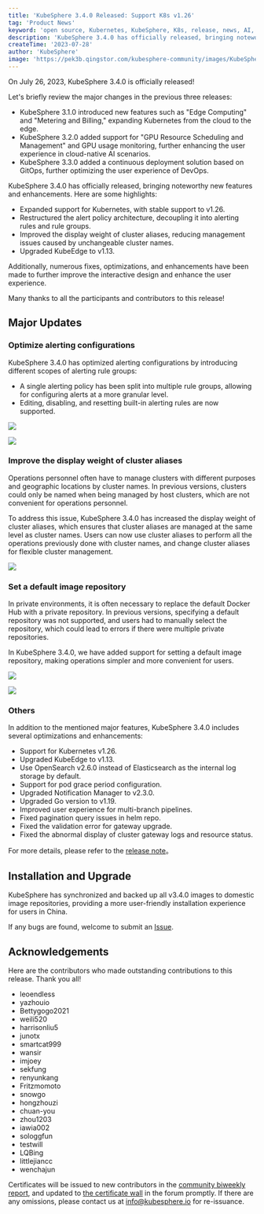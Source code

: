 ```yaml
---
title: 'KubeSphere 3.4.0 Released: Support K8s v1.26'
tag: 'Product News'
keyword: 'open source, Kubernetes, KubeSphere, K8s, release, news, AI, GPU'
description: 'KubeSphere 3.4.0 has officially released, bringing noteworthy new features and enhancements.'
createTime: '2023-07-28'
author: 'KubeSphere'
image: 'https://pek3b.qingstor.com/kubesphere-community/images/KubeSphere-3.4.0-GA.png'
---
```


On July 26, 2023, KubeSphere 3.4.0 is officially released!

Let's briefly review the major changes in the previous three releases:

- KubeSphere 3.1.0 introduced new features such as "Edge Computing" and "Metering and Billing," expanding Kubernetes from the cloud to the edge.
- KubeSphere 3.2.0 added support for "GPU Resource Scheduling and Management" and GPU usage monitoring, further enhancing the user experience in cloud-native AI scenarios.
- KubeSphere 3.3.0 added a continuous deployment solution based on GitOps, further optimizing the user experience of DevOps.

KubeSphere 3.4.0 has officially released, bringing noteworthy new features and enhancements. Here are some highlights:

- Expanded support for Kubernetes, with stable support to v1.26.
- Restructured the alert policy architecture, decoupling it into alerting rules and rule groups.
- Improved the display weight of cluster aliases, reducing management issues caused by unchangeable cluster names.
- Upgraded KubeEdge to v1.13.

Additionally, numerous fixes, optimizations, and enhancements have been made to further improve the interactive design and enhance the user experience.

Many thanks to all the participants and contributors to this release!

## Major Updates

### Optimize alerting configurations

KubeSphere 3.4.0 has optimized alerting configurations by introducing different scopes of alerting rule groups:

-  A single alerting policy has been split into multiple rule groups, allowing for configuring alerts at a more granular level.
- Editing, disabling, and resetting built-in alerting rules are now supported.

![](https://pek3b.qingstor.com/kubesphere-community/images/kubesphere-v3.4.0-rule-group.png)

![](https://pek3b.qingstor.com/kubesphere-community/images/kubesphere-v3.4.0-rules.png)

### Improve the display weight of cluster aliases

Operations personnel often have to manage clusters with different purposes and geographic locations by cluster names. In previous versions, clusters could only be named when being managed by host clusters, which are not convenient for operations personnel.

To address this issue, KubeSphere 3.4.0 has increased the display weight of cluster aliases, which ensures that cluster aliases are managed at the same level as cluster names. Users can now use cluster aliases to perform all the operations previously done with cluster names, and change cluster aliases for flexible cluster management.

![](https://pek3b.qingstor.com/kubesphere-community/images/kubesphere-v3.4.0-alias.png)

### Set a default image repository

In private environments, it is often necessary to replace the default Docker Hub with a private repository. In previous versions, specifying a default repository was not supported, and users had to manually select the repository, which could lead to errors if there were multiple private repositories.

In KubeSphere 3.4.0, we have added support for setting a default image repository, making operations simpler and more convenient for users.

![](https://pek3b.qingstor.com/kubesphere-community/images/kubesphere-v3.4.0-default-registry-2.png)

![](https://pek3b.qingstor.com/kubesphere-community/images/kubesphere-v3.4.0-default-registry.png)

### Others
In addition to the mentioned major features, KubeSphere 3.4.0 includes several optimizations and enhancements:

* Support for Kubernetes v1.26.
* Upgraded KubeEdge to v1.13.
* Use OpenSearch v2.6.0 instead of Elasticsearch as the internal log storage by default.
* Support for pod grace period configuration.
* Upgraded Notification Manager to v2.3.0.
* Upgraded Go version to v1.19.
* Improved user experience for multi-branch pipelines.
* Fixed pagination query issues in helm repo.
* Fixed the validation error for gateway upgrade.
* Fixed the abnormal display of cluster gateway logs and resource status.

For more details, please refer to the [release note](https://github.com/kubesphere/kubesphere/releases/tag/v3.4.0)。

## Installation and Upgrade

KubeSphere has synchronized and backed up all v3.4.0 images to domestic image repositories, providing a more user-friendly installation experience for users in China.

If any bugs are found, welcome to submit an [Issue](https://github.com/kubesphere/kubesphere/issues).

## Acknowledgements

Here are the contributors who made outstanding contributions to this release. Thank you all!

* leoendless
* yazhouio
* Bettygogo2021
* weili520
* harrisonliu5
* junotx
* smartcat999
* wansir
* imjoey
* sekfung
* renyunkang
* Fritzmomoto
* snowgo
* hongzhouzi
* chuan-you
* zhou1203
* iawia002
* sologgfun
* testwill
* LQBing
* littlejiancc
* wenchajun

Certificates will be issued to new contributors in the [community biweekly report](https://ask.kubesphere.io/forum/t/ks-beweekly), and updated to [the certificate wall](https://ask.kubesphere.io/forum/d/9280-kubesphere) in the forum promptly. If there are any omissions, please contact us at info@kubesphere.io for re-issuance.